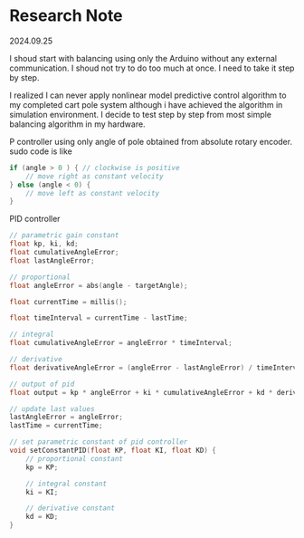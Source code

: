 # Research Note

2024.09.25

I shoud start with balancing using only the Arduino without any external communication. I shoud not try to do too much at once. I need to take it step by step.

I realized I can never apply nonlinear model predictive control algorithm to my completed cart pole system although i have achieved the algorithm in simulation environment. I decide to test step by step from most simple balancing algorithm in my hardware.

P controller using only angle of pole obtained from absolute rotary encoder. sudo code is like

```cpp
if (angle > 0 ) { // clockwise is positive
    // move right as constant velocity
} else (angle < 0) {
    // move left as constant velocity
}
```

PID controller

```cpp
// parametric gain constant
float kp, ki, kd;
float cumulativeAngleError;
float lastAngleError;

// proportional
float angleError = abs(angle - targetAngle);

float currentTime = millis();

float timeInterval = currentTime - lastTime;

// integral
float cumulativeAngleError = angleError * timeInterval;

// derivative
float derivativeAngleError = (angleError - lastAngleError) / timeInterval;

// output of pid
float output = kp * angleError + ki * cumulativeAngleError + kd * derivativeAngleError;

// update last values
lastAngleError = angleError;
lastTime = currentTime;

// set parametric constant of pid controller
void setConstantPID(float KP, float KI, float KD) {
    // proportional constant
    kp = KP;

    // integral constant
    ki = KI;

    // derivative constant
    kd = KD;
}
```
